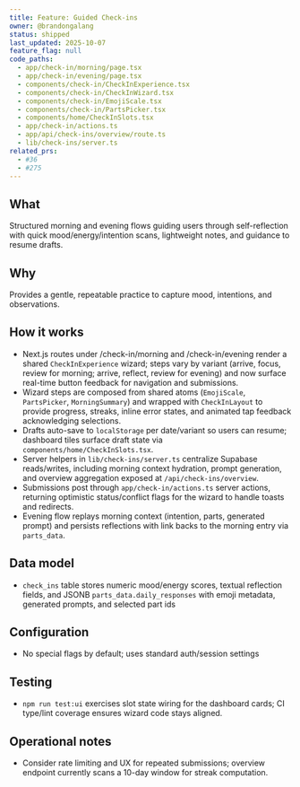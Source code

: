 ```yaml
---
title: Feature: Guided Check-ins
owner: @brandongalang
status: shipped
last_updated: 2025-10-07
feature_flag: null
code_paths:
  - app/check-in/morning/page.tsx
  - app/check-in/evening/page.tsx
  - components/check-in/CheckInExperience.tsx
  - components/check-in/CheckInWizard.tsx
  - components/check-in/EmojiScale.tsx
  - components/check-in/PartsPicker.tsx
  - components/home/CheckInSlots.tsx
  - app/check-in/actions.ts
  - app/api/check-ins/overview/route.ts
  - lib/check-ins/server.ts
related_prs:
  - #36
  - #275
---
```


## What
Structured morning and evening flows guiding users through self-reflection with quick mood/energy/intention scans, lightweight notes, and guidance to resume drafts.

## Why
Provides a gentle, repeatable practice to capture mood, intentions, and observations.

## How it works
- Next.js routes under /check-in/morning and /check-in/evening render a shared `CheckInExperience` wizard; steps vary by variant (arrive, focus, review for morning; arrive, reflect, review for evening) and now surface real-time button feedback for navigation and submissions.
- Wizard steps are composed from shared atoms (`EmojiScale`, `PartsPicker`, `MorningSummary`) and wrapped with `CheckInLayout` to provide progress, streaks, inline error states, and animated tap feedback acknowledging selections.
- Drafts auto-save to `localStorage` per date/variant so users can resume; dashboard tiles surface draft state via `components/home/CheckInSlots.tsx`.
- Server helpers in `lib/check-ins/server.ts` centralize Supabase reads/writes, including morning context hydration, prompt generation, and overview aggregation exposed at `/api/check-ins/overview`.
- Submissions post through `app/check-in/actions.ts` server actions, returning optimistic status/conflict flags for the wizard to handle toasts and redirects.
- Evening flow replays morning context (intention, parts, generated prompt) and persists reflections with link backs to the morning entry via `parts_data`.

## Data model
- `check_ins` table stores numeric mood/energy scores, textual reflection fields, and JSONB `parts_data.daily_responses` with emoji metadata, generated prompts, and selected part ids

## Configuration
- No special flags by default; uses standard auth/session settings

## Testing
- `npm run test:ui` exercises slot state wiring for the dashboard cards; CI type/lint coverage ensures wizard code stays aligned.

## Operational notes
- Consider rate limiting and UX for repeated submissions; overview endpoint currently scans a 10-day window for streak computation.
